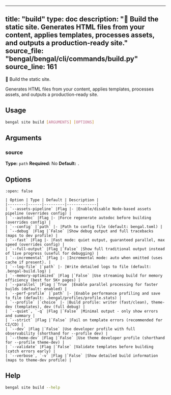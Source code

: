 
---
title: "build"
type: doc
description: "🔨 Build the static site.  Generates HTML files from your content, applies templates, processes assets, and outputs a production-ready site."
source_file: "bengal/bengal/cli/commands/build.py"
source_line: 161
---

🔨 Build the static site.

Generates HTML files from your content, applies templates,
processes assets, and outputs a production-ready site.


## Usage

```bash
bengal site build [ARGUMENTS] [OPTIONS]
```

## Arguments

### source

**Type:** `path`
**Required:** No
**Default:** `.`


## Options

````{dropdown} Options (18 total)
:open: false

| Option | Type | Default | Description |
|--------|------|---------|-------------|
| `--assets-pipeline` |Flag |- |Enable/disable Node-based assets pipeline (overrides config) |
| `--autodoc` |Flag |- |Force regenerate autodoc before building (overrides config) |
| `--config` |`path` |- |Path to config file (default: bengal.toml) |
| `--debug` |Flag |`False` |Show debug output and full tracebacks (maps to dev profile) |
| `--fast` |Flag |- |Fast mode: quiet output, guaranteed parallel, max speed (overrides config) |
| `--full-output` |Flag |`False` |Show full traditional output instead of live progress (useful for debugging) |
| `--incremental` |Flag |- |Incremental mode: auto when omitted (uses cache if present). |
| `--log-file` |`path` |- |Write detailed logs to file (default: .bengal-build.log) |
| `--memory-optimized` |Flag |`False` |Use streaming build for memory efficiency (best for 5K+ pages) |
| `--parallel` |Flag |`True` |Enable parallel processing for faster builds (default: enabled) |
| `--perf-profile` |`path` |- |Enable performance profiling and save to file (default: .bengal/profiles/profile.stats) |
| `--profile` |`choice` |- |Build profile: writer (fast/clean), theme-dev (templates), dev (full debug) |
| `--quiet`, `-q` |Flag |`False` |Minimal output - only show errors and summary |
| `--strict` |Flag |`False` |Fail on template errors (recommended for CI/CD) |
| `--dev` |Flag |`False` |Use developer profile with full observability (shorthand for --profile dev) |
| `--theme-dev` |Flag |`False` |Use theme developer profile (shorthand for --profile theme-dev) |
| `--validate` |Flag |`False` |Validate templates before building (catch errors early) |
| `--verbose`, `-v` |Flag |`False` |Show detailed build information (maps to theme-dev profile) |

````




## Help

```bash
bengal site build --help
```
